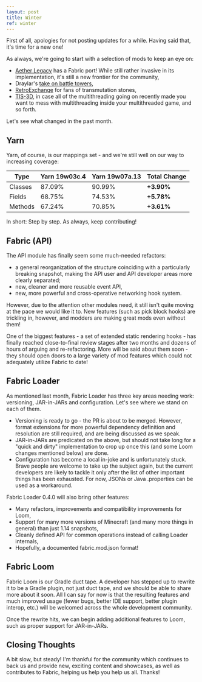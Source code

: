```yaml
---
layout: post
title: Winter
ref: winter
---
```

First of all, apologies for not posting updates for a while. Having said that, it's time for a new one!

As always, we're going to start with a selection of mods to keep an eye on:

* [Aether Legacy](https://minecraft.curseforge.com/projects/aether-legacy) has a Fabric port! While still rather invasive in its implementation, it's still a new frontier for the community,
* Draylar's [take on battle towers](https://www.youtube.com/watch?v=XbRVkmOg0CE),
* [RetroExchange](https://minecraft.curseforge.com/projects/retroexchange) for fans of transmutation stones,
* [TIS-3D](https://minecraft.curseforge.com/projects/tis-3d), in case all of the multithreading going on recently made you want to mess with multithreading inside your multithreaded game, and so forth.

Let's see what changed in the past month.

## Yarn

Yarn, of course, is our mappings set - and we're still well on our way to increasing coverage:

| Type | Yarn 19w03c.4 | Yarn 19w07a.13 | Total Change |
| -------- | -------- | -------- | -------- |
| Classes | 87.09% | 90.99% | **+3.90%** |
| Fields | 68.75% | 74.53% | **+5.78%** |
| Methods | 67.24% | 70.85% | **+3.61%** |

In short: Step by step. As always, keep contributing!

## Fabric (API)

The API module has finally seem some much-needed refactors:

* a general reorganization of the structure coinciding with a particularly breaking snapshot, making the API user and API developer areas more clearly separated;
* new, cleaner and more reusable event API,
* new, more powerful and cross-operative networking hook system.

However, due to the attention other modules need, it still isn't quite moving at the pace we would like it to. New features (such as pick block hooks) are trickling in, however, and modders are making great mods
even without them!

One of the biggest features - a set of extended static rendering hooks - has finally reached close-to-final review stages after two months and dozens of hours of arguing and re-refactoring. More will be said
about them soon - they should open doors to a large variety of mod features which could not adequately utilize Fabric to date!

## Fabric Loader

As mentioned last month, Fabric Loader has three key areas needing work: versioning, JAR-in-JARs and configuration. Let's see where we stand on each of them.

* Versioning is ready to go - the PR is about to be merged. However, format extensions for more powerful dependency definition and resolution are still required, and are being discussed as we speak.
* JAR-in-JARs are predicated on the above, but should not take long for a "quick and dirty" implementation to crop up once this (and some Loom changes mentioned below) are done.
* Configuration has become a local in-joke and is unfortunately stuck. Brave people are welcome to take up the subject again, but the current developers are likely to tackle it only after the list of other important
things has been exhausted. For now, JSONs or Java .properties can be used as a workaround.

Fabric Loader 0.4.0 will also bring other features:

* Many refactors, improvements and compatibility improvements for Loom,
* Support for many more versions of Minecraft (and many more things in general) than just 1.14 snapshots,
* Cleanly defined API for common operations instead of calling Loader internals,
* Hopefully, a documented fabric.mod.json format!

## Fabric Loom

Fabric Loom is our Gradle duct tape. A developer has stepped up to rewrite it to be a Gradle plugin, not just duct tape, and we should be able to share more about it soon. All I can say for now is that
the resulting features and much improved usage (fewer bugs, better IDE support, better plugin interop, etc.) will be welcomed across the whole development community.

Once the rewrite hits, we can begin adding additional features to Loom, such as proper support for JAR-in-JARs.

## Closing Thoughts

A bit slow, but steady! I'm thankful for the community which continues to back us and provide new, exciting content and showcases, as well as contributes to Fabric, helping us help you help us all. Thanks!
